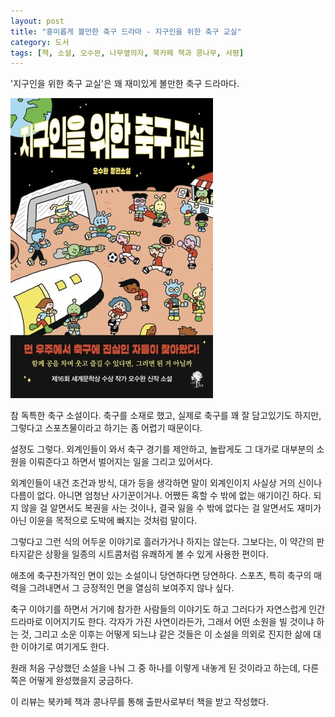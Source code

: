 ```yaml
---
layout: post
title: "흥미롭게 볼만한 축구 드라마 - 지구인을 위한 축구 교실"
category: 도서
tags: [책, 소설, 오수완, 나무옆의자, 북카페 책과 콩나무, 서평]
---
```


'지구인을 위한 축구 교실'은
꽤 재미있게 볼만한 축구 드라마다.

![표지](/images/book/soccer-class-for-earthlings-book-h480.jpg)

참 독특한 축구 소설이다.
축구를 소재로 했고,
실제로 축구를 꽤 잘 담고있기도 하지만,
그렇다고 스포츠물이라고 하기는 좀 어렵기 때문이다.

설정도 그렇다.
외계인들이 와서 축구 경기를 제안하고,
놀랍게도 그 대가로 대부분의 소원을 이뤄준다고 하면서
벌어지는 일을 그리고 있어서다.

외계인들이 내건 조건과 방식, 대가 등을 생각하면
말이 외계인이지 사실상 거의 신이나 다름이 없다.
아니면 엄청난 사기꾼이거나.
어쨌든 혹할 수 밖에 없는 애기이긴 하다.
되지 않을 걸 알면서도 복권을 사는 것이나,
결국 잃을 수 밖에 없다는 걸 알면서도
재미가 아닌 이윤을 목적으로 도박에 빠지는 것처럼 말이다.

그렇다고 그런 식의 어두운 이야기로 흘러가거나 하지는 않는다.
그보다는, 이 약간의 판타지같은 상황을
일종의 시트콤처럼 유쾌하게 볼 수 있게 사용한 편이다.

애초에 축구찬가적인 면이 있는 소설이니 당연하다면 당연하다.
스포츠, 특히 축구의 매력을 그려내면서
그 긍정적인 면을 열심히 보여주지 않나 싶다.

축구 이야기를 하면서 거기에 참가한 사람들의 이야기도 하고
그러다가 자연스럽게 인간 드라마로 이어지기도 한다.
각자가 가진 사연이라든가,
그래서 어떤 소원을 빌 것이냐 하는 것,
그리고 소운 이후는 어떻게 되느냐 같은 것들은
이 소설을 의외로 진지한 삶에 대한 이야기로 여기게도 한다.

원래 처음 구상했던 소설을 나눠
그 중 하나를 이렇게 내놓게 된 것이라고 하는데,
다른 쪽은 어떻게 완성했을지 궁금하다.



<div class="im im-info">
이 리뷰는 북카페 책과 콩나무를 통해 출판사로부터 책을 받고 작성했다.
</div>
